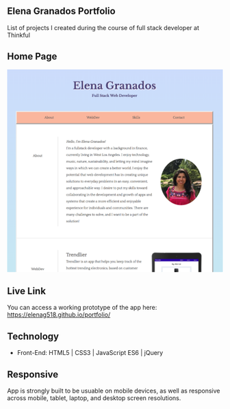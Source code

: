 ## Elena Granados Portfolio
List of projects I created during the course of full stack developer at Thinkful  

## Home Page 


![](https://github.com/ElenaG518/portfolio/blob/master/images/landing.png)  

## Live Link
You can access a working prototype of the app here: https://elenag518.github.io/portfolio/

## Technology
* Front-End: HTML5 | CSS3 | JavaScript ES6 | jQuery


## Responsive
App is strongly built to be usuable on mobile devices, as well as responsive across mobile, tablet, laptop, and desktop screen resolutions.


